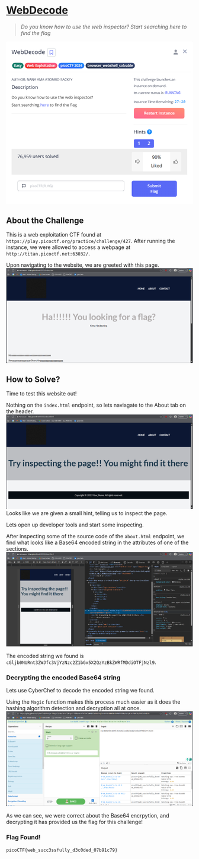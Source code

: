# <u>WebDecode</u>
> *Do you know how to use the web inspector?
Start searching here to find the flag*

![CTF Details](/2025/(Web)%20WebDecode/screenshots/details.png)

## About the Challenge
This is a web exploitation CTF found at `https://play.picoctf.org/practice/challenge/427`. After running the instance, we were allowed to access a webpage at `http://titan.picoctf.net:63032/`.

Upon navigating to the website, we are greeted with this page.
![Web Server Landing Page](/2025/(Web)%20WebDecode/screenshots/homepage.png)

## How to Solve?
Time to test this website out!

Nothing on the `index.html` endpoint, so lets naviagate to the About tab on the header.
![About Page](/2025/(Web)%20WebDecode/screenshots/about.png)
Looks like we are given a small hint, telling us to inspect the page.

Lets open up developer tools and start some inspecting.

After inspecting some of the source code of the `about.html` endpoint, we find what looks like a Base64 encoded string in the attributes of one of the sections.
![About Page Source Code](/2025/(Web)%20WebDecode/screenshots/sourcecode.png)

The encoded string we found is `cGljb0NURnt3ZWJfc3VjYzNzc2Z1bGx5X2QzYzBkZWRfMDdiOTFjNzl9`.

### Decrypting the encoded Base64 string
Lets use CyberChef to decode the encoded string we found.

Using the `Magic` function makes this process much easier as it does the hashing algorithm detection and decryption all at once.
![CyberChef Decryption](/2025/(Web)%20WebDecode/screenshots/cyberchef.png)

As we can see, we were correct about the Base64 encrpytion, and decrypting it has provided us the flag for this challenge!

### Flag Found!
```
picoCTF{web_succ3ssfully_d3c0ded_07b91c79}
```